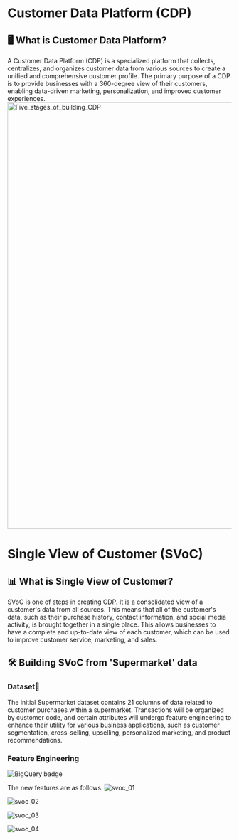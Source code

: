 # Customer Data Platform (CDP)

## :desktop_computer: What is Customer Data Platform?
A Customer Data Platform (CDP) is a specialized platform that collects, centralizes, and organizes customer data from various sources to create a unified and comprehensive customer profile. The primary purpose of a CDP is to provide businesses with a 360-degree view of their customers, enabling data-driven marketing, personalization, and improved customer experiences.
<img width="960" alt="Five_stages_of_building_CDP" src="https://github.com/JamjureeK/MADT8101-Customer-Analytics/assets/142724038/c4f8a945-c68c-46a8-9dbb-01b40dab82e9">

# Single View of Customer (SVoC)

## :bar_chart: What is Single View of Customer?
SVoC is one of steps in creating CDP. It is a consolidated view of a customer's data from all sources. This means that all of the customer's data, such as their purchase history, contact information, and social media activity, is brought together in a single place. This allows businesses to have a complete and up-to-date view of each customer, which can be used to improve customer service, marketing, and sales.

## :hammer_and_wrench: Building SVoC from 'Supermarket' data
### Dataset:open_file_folder:
The initial Supermarket dataset contains 21 columns of data related to customer purchases within a supermarket. Transactions will be organized by customer code, and certain attributes will undergo feature engineering to enhance their utility for various business applications, such as customer segmentation, cross-selling, upselling, personalized marketing, and product recommendations.

### Feature Engineering
![BigQuery badge](https://img.shields.io/badge/-BigQuery-blue.svg)


The new features are as follows.
![svoc_01](https://github.com/JamjureeK/MADT8101-Customer-Analytics/assets/142724038/d2fa30c9-e115-4f58-b101-653ceb6fb3e3)

![svoc_02](https://github.com/JamjureeK/MADT8101-Customer-Analytics/assets/142724038/e97f275e-d600-4050-bda5-533577a50e0b)

![svoc_03](https://github.com/JamjureeK/MADT8101-Customer-Analytics/assets/142724038/9fccdfc3-6366-4360-916e-7dc2c159f5ef)

![svoc_04](https://github.com/JamjureeK/MADT8101-Customer-Analytics/assets/142724038/34da8081-91cb-4f08-84b8-6cb84a109409)




